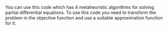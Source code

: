 You can use this code which has 4 metaheuristic algorithms for solving partial differential equations.
To use this code you need to transform the problem in the objective function and use a suitable approximation function for it.

